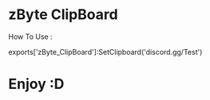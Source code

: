 # zByte ClipBoard


How To Use :


exports['zByte_ClipBoard']:SetClipboard('discord.gg/Test')



# Enjoy :D